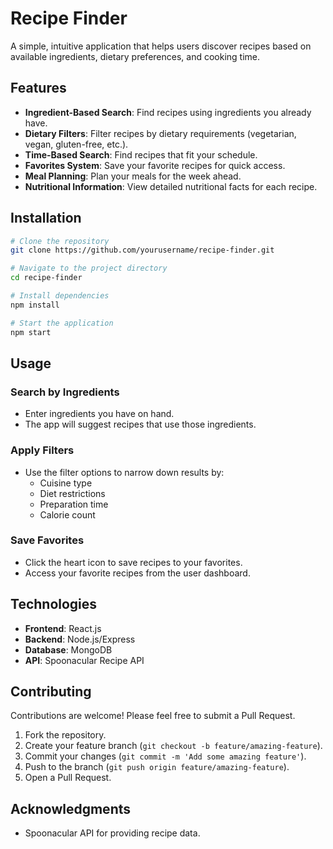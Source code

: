 # Recipe Finder  

A simple, intuitive application that helps users discover recipes based on available ingredients, dietary preferences, and cooking time.  

## Features  

- **Ingredient-Based Search**: Find recipes using ingredients you already have.  
- **Dietary Filters**: Filter recipes by dietary requirements (vegetarian, vegan, gluten-free, etc.).  
- **Time-Based Search**: Find recipes that fit your schedule.  
- **Favorites System**: Save your favorite recipes for quick access.  
- **Meal Planning**: Plan your meals for the week ahead.  
- **Nutritional Information**: View detailed nutritional facts for each recipe.  

## Installation  

```bash
# Clone the repository
git clone https://github.com/yourusername/recipe-finder.git

# Navigate to the project directory
cd recipe-finder

# Install dependencies
npm install

# Start the application
npm start
```  

## Usage  

### Search by Ingredients  
- Enter ingredients you have on hand.  
- The app will suggest recipes that use those ingredients.  

### Apply Filters  
- Use the filter options to narrow down results by:  
  - Cuisine type  
  - Diet restrictions  
  - Preparation time  
  - Calorie count  

### Save Favorites  
- Click the heart icon to save recipes to your favorites.  
- Access your favorite recipes from the user dashboard.  

## Technologies  

- **Frontend**: React.js  
- **Backend**: Node.js/Express  
- **Database**: MongoDB  
- **API**: Spoonacular Recipe API  

## Contributing  

Contributions are welcome! Please feel free to submit a Pull Request.  

1. Fork the repository.  
2. Create your feature branch (`git checkout -b feature/amazing-feature`).  
3. Commit your changes (`git commit -m 'Add some amazing feature'`).  
4. Push to the branch (`git push origin feature/amazing-feature`).  
5. Open a Pull Request.  

## Acknowledgments  

- Spoonacular API for providing recipe data.  
